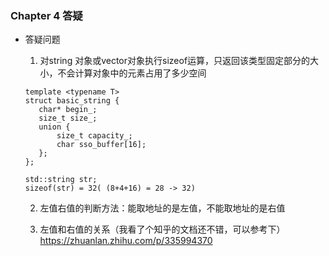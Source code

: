 ### Chapter 4  答疑
- 答疑问题


  1. 对string 对象或vector对象执行sizeof运算，只返回该类型固定部分的大小，不会计算对象中的元素占用了多少空间

   ```
  template <typename T>
  struct basic_string {
      char* begin_;
      size_t size_;
      union {
          size_t capacity_;
          char sso_buffer[16];
      };
  };

  std::string str;
  sizeof(str) = 32( (8+4+16) = 28 -> 32)
   ```

  2. 左值右值的判断方法：能取地址的是左值，不能取地址的是右值

  3. 左值和右值的关系（我看了个知乎的文档还不错，可以参考下）https://zhuanlan.zhihu.com/p/335994370
